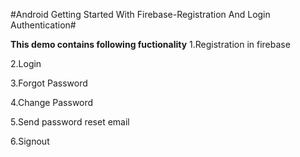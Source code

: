 #Android Getting Started With Firebase-Registration And Login Authentication#

**This demo contains following fuctionality**
 1.Registration in firebase
 
 2.Login 
 
 3.Forgot Password
 
 4.Change Password
 
 5.Send password reset email
 
 6.Signout
